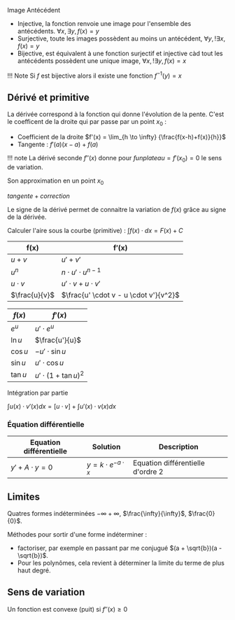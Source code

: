Image 
Antécédent 

* Injective, la fonction renvoie une image pour l'ensemble des antécédents. $\forall x, \exists y, f(x) = y$ 
* Surjective, toute les images possèdent au moins un antécédent, $\forall y, ! \exists x, f(x) = y$
* Bijective, est équivalent à une fonction surjectif et injective càd tout les antécédents possèdent une unique image, $\forall x, !\exists y, f(x) = x$

!!! Note
	Si $f$ est bijective alors il existe une fonction $f^{-1}(y) = x$

## Dérivé et primitive

La dérivée correspond à la fonction qui donne l'évolution de la pente. C'est le coefficent de la droite qui par passe par un point $x_{0}$ : 

* Coefficient de la droite $f'(x) = \lim_{h \to \infty} {\frac{f(x-h)+f(x)}{h}}$
* Tangente :   $f'(a)(x - a) + f(a)$

!!! note
	La dérivé seconde $f''(x)$ donne pour $f un plateau = f'(x_0) = 0$ le sens de variation.

Son approximation en un point $x_{0}$

$tangente + correction$

Le signe de la dérivé permet de connaitre la variation de $f(x)$ grâce au signe de la dérivée.

Calculer l'aire sous la courbe (primitive) : $\int_{}^{}{f(x) \cdot dx} = F(x) + C$

$\mathbf{f(x)}$					| $\mathbf{f'(x)}$
--------------------------------|---
$u + v$ 				| $u' + v'$
$u^n$		| $n \cdot u' \cdot u^{n - 1}$
$u \cdot v$			| $u' \cdot v + u \cdot v'$
$\frac{u}{v}$	| $\frac{u' \cdot v - u \cdot v'}{v^2}$

$f(x)$ 			| $f'(x)$
----------------------------|---
$e^u$	| $u' \cdot e^{u}$
$\ln u$	| $\frac{u'}{u}$
$\cos u$	| $- u' \cdot \sin u$
$\sin u$ | $u' \cdot \cos u$
$\tan u$ | $u' \cdot (1+ \tan u)^2$

Intégration par partie

$\int u(x) \cdot v'(x) dx = \lbrack u \cdot v \rbrack + \int u'(x) \cdot v(x) dx$

### Équation différentielle

Equation différentielle	| Solution 			| Description
------------------------|-------------------|---
$y' + A \cdot y = 0$ 		| $y = k \cdot e^{- a \cdot x}$	| Equation différentielle d'ordre 2

## Limites

Quatres formes indéterminées $- \infty + \infty$, $\frac{\infty}{\infty}$, $\frac{0}{0}$.

Méthodes pour sortir d'une forme indéterminer :

* factoriser, par exemple en passant par me conjugué $(a + \sqrt{b})(a - \sqrt{b})$.
* Pour les polynômes, cela revient à déterminer la limite du terme de plus haut degré.


## Sens de variation

Un fonction est convexe (puit) si $f''(x) \ge 0$